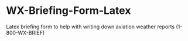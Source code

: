 WX-Briefing-Form-Latex
======================

Latex briefing form to help with writing down aviation weather reports (1-800-WX-BRIEF)